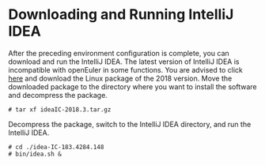 # Downloading and Running IntelliJ IDEA<a name="EN-US_TOPIC_0229243682"></a>

After the preceding environment configuration is complete, you can download and run the IntelliJ IDEA. The latest version of IntelliJ IDEA is incompatible with openEuler in some functions. You are advised to click  [here](https://www.jetbrains.com/idea/download/other.html)  and download the Linux package of the 2018 version. Move the downloaded package to the directory where you want to install the software and decompress the package.

```
# tar xf ideaIC-2018.3.tar.gz
```

Decompress the package, switch to the IntelliJ IDEA directory, and run the IntelliJ IDEA.

```
# cd ./idea-IC-183.4284.148
# bin/idea.sh &
```

